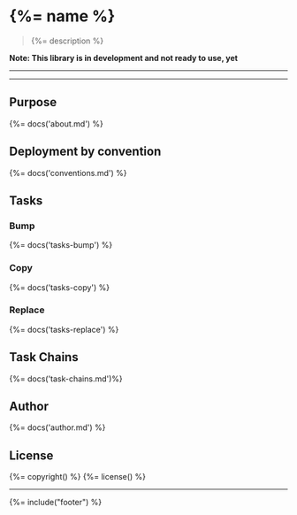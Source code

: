 # {%= name %}

> {%= description %}

**Note: This library is in development and not ready to use, yet**

---

<!-- toc -->

---

## Purpose
{%= docs('about.md') %}

## Deployment by convention
{%= docs('conventions.md') %}

## Tasks

### Bump
{%= docs('tasks-bump') %}

### Copy
{%= docs('tasks-copy') %}

### Replace
{%= docs('tasks-replace') %}


## Task Chains
{%= docs('task-chains.md')%}

## Author
{%= docs('author.md') %}

## License
{%= copyright() %}
{%= license() %}

***

{%= include("footer") %}
